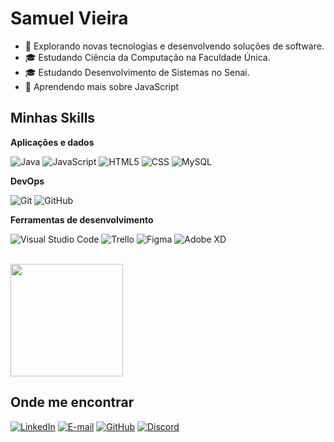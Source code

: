# Samuel Vieira

- 🤔 Explorando novas tecnologias e desenvolvendo soluções de software.
- 🎓 Estudando Ciência da Computação na Faculdade Única.
- 🎓 Estudando Desenvolvimento de Sistemas no Senai.
- 🌱 Aprendendo mais sobre JavaScript

## Minhas Skills

**Aplicações e dados**

![Java](https://img.shields.io/badge/-Java-333333?style=flat&logo=Java&logoColor=007396)
![JavaScript](https://img.shields.io/badge/-JavaScript-333333?style=flat&logo=javascript)
![HTML5](https://img.shields.io/badge/-HTML5-333333?style=flat&logo=HTML5)
![CSS](https://img.shields.io/badge/-CSS-333333?style=flat&logo=CSS3&logoColor=1572B6)
![MySQL](https://img.shields.io/badge/-MySQL-333333?style=flat&logo=mysql)

**DevOps**

![Git](https://img.shields.io/badge/-Git-333333?style=flat&logo=git)
![GitHub](https://img.shields.io/badge/-GitHub-333333?style=flat&logo=github)

**Ferramentas de desenvolvimento**

![Visual Studio Code](https://img.shields.io/badge/-Visual%20Studio%20Code-333333?style=flat&logo=visual-studio-code&logoColor=007ACC)
![Trello](https://img.shields.io/badge/-Trello-333333?style=flat&logo=trello&logoColor=007ACC)
![Figma](https://img.shields.io/badge/-Figma-333333?style=flat&logo=figma&logoColor=007ACC)
![Adobe XD](https://img.shields.io/badge/-Adobe%20XD-333333?style=flat&logo=adobe-xd&logoColor=007ACC)

<br/>

<a href="https://github.com/SamucaVr" title="Perfil do Samuel">
  <img height="180em" src="https://github-readme-stats.vercel.app/api?username=SamucaVr&theme=dracula&show_icons=true" />
</a>

## Onde me encontrar

[![LinkedIn](https://img.shields.io/badge/LinkedIn-0077B5?style=for-the-badge&logo=linkedin&logoColor=white)](https://www.linkedin.com/in/samuel-vieira-4528a41b3/)
[![E-mail](https://img.shields.io/badge/-Email-000?style=for-the-badge&logo=microsoft-outlook&logoColor=007BFF)](mailto:vieirasamuel000@gmail.com)
[![GitHub](https://img.shields.io/github/followers/SamucaVr?label=follow&style=social)](LINK-DO-SEU-GITHUB)
	[![Discord](https://img.shields.io/badge/Discord-7289DA?style=for-the-badge&logo=discord&logoColor=white)](https://discord.com/channels/@killerfoxx12/)
